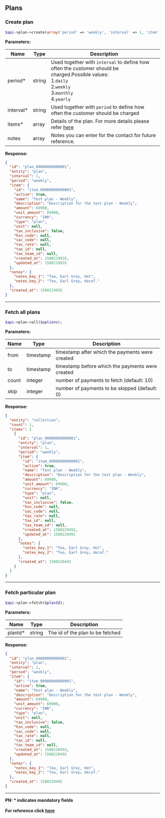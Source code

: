 ## Plans

### Create plan

```php
$api->plan->create(array('period' => 'weekly', 'interval' => 1, 'item' => array('name' => 'Test Weekly 1 plan', 'description' => 'Description for the weekly 1 plan', 'amount' => 600, 'currency' => 'INR'),'notes'=> array('key1'=> 'value3','key2'=> 'value2')));
```

**Parameters:**

| Name       | Type   | Description                                                                                                                                                 |
| ---------- | ------ | ----------------------------------------------------------------------------------------------------------------------------------------------------------- |
| period\*   | string | Used together with `interval` to define how often the customer should be charged.Possible values:<br>1.`daily` <br>2.`weekly`<br>3.`monthly` <br>4.`yearly` |
| interval\* | string | Used together with `period` to define how often the customer should be charged                                                                              |
| items\*    | array  | Details of the plan. For more details please refer [here](https://razorpay.com/docs/api/subscriptions/#create-a-plan)                                       |
| notes      | array  | Notes you can enter for the contact for future reference.                                                                                                   |

**Response:**

```json
{
  "id": "plan_00000000000001",
  "entity": "plan",
  "interval": 1,
  "period": "weekly",
  "item": {
    "id": "item_00000000000001",
    "active": true,
    "name": "Test plan - Weekly",
    "description": "Description for the test plan - Weekly",
    "amount": 69900,
    "unit_amount": 69900,
    "currency": "INR",
    "type": "plan",
    "unit": null,
    "tax_inclusive": false,
    "hsn_code": null,
    "sac_code": null,
    "tax_rate": null,
    "tax_id": null,
    "tax_team_id": null,
    "created_at": 1580219935,
    "updated_at": 1580219935
  },
  "notes": {
    "notes_key_1": "Tea, Earl Grey, Hot",
    "notes_key_2": "Tea, Earl Grey… decaf."
  },
  "created_at": 1580219935
}
```

---

### Fetch all plans

```php
$api->plan->all($options);
```

**Parameters:**

| Name  | Type      | Description                                      |
| ----- | --------- | ------------------------------------------------ |
| from  | timestamp | timestamp after which the payments were created  |
| to    | timestamp | timestamp before which the payments were created |
| count | integer   | number of payments to fetch (default: 10)        |
| skip  | integer   | number of payments to be skipped (default: 0)    |

**Response:**

```json
{
  "entity": "collection",
  "count": 1,
  "items": [
    {
      "id": "plan_00000000000001",
      "entity": "plan",
      "interval": 1,
      "period": "weekly",
      "item": {
        "id": "item_00000000000001",
        "active": true,
        "name": "Test plan - Weekly",
        "description": "Description for the test plan - Weekly",
        "amount": 69900,
        "unit_amount": 69900,
        "currency": "INR",
        "type": "plan",
        "unit": null,
        "tax_inclusive": false,
        "hsn_code": null,
        "sac_code": null,
        "tax_rate": null,
        "tax_id": null,
        "tax_team_id": null,
        "created_at": 1580220492,
        "updated_at": 1580220492
      },
      "notes": {
        "notes_key_1": "Tea, Earl Grey, Hot",
        "notes_key_2": "Tea, Earl Grey… decaf."
      },
      "created_at": 1580220492
    }
  ]
}
```

---

### Fetch particular plan

```php
$api->plan->fetch($planId);
```

**Parameters:**

| Name     | Type   | Description                      |
| -------- | ------ | -------------------------------- |
| planId\* | string | The id of the plan to be fetched |

**Response:**

```json
{
  "id": "plan_00000000000001",
  "entity": "plan",
  "interval": 1,
  "period": "weekly",
  "item": {
    "id": "item_00000000000001",
    "active": true,
    "name": "Test plan - Weekly",
    "description": "Description for the test plan - Weekly",
    "amount": 69900,
    "unit_amount": 69900,
    "currency": "INR",
    "type": "plan",
    "unit": null,
    "tax_inclusive": false,
    "hsn_code": null,
    "sac_code": null,
    "tax_rate": null,
    "tax_id": null,
    "tax_team_id": null,
    "created_at": 1580220492,
    "updated_at": 1580220492
  },
  "notes": {
    "notes_key_1": "Tea, Earl Grey, Hot",
    "notes_key_2": "Tea, Earl Grey… decaf."
  },
  "created_at": 1580220492
}
```

---

**PN: \* indicates mandatory fields**
<br>
<br>
**For reference click [here](https://razorpay.com/docs/api/subscriptions/#plans)**
